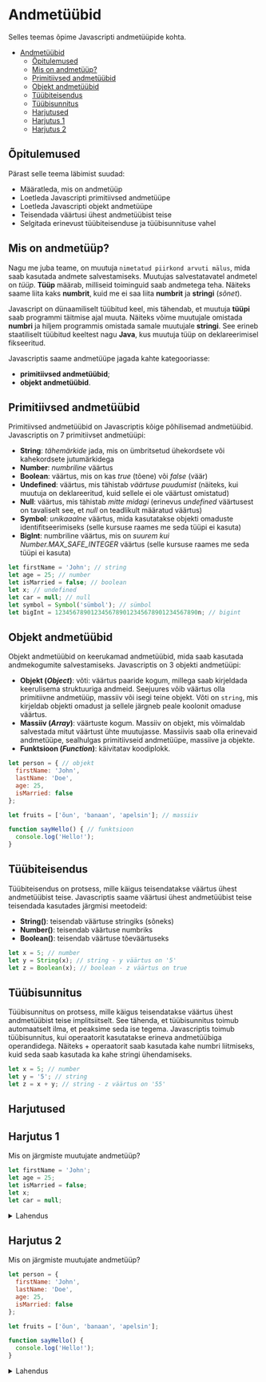 # Andmetüübid

Selles teemas õpime Javascripti andmetüüpide kohta.

- [Andmetüübid](#andmetüübid)
  - [Õpitulemused](#õpitulemused)
  - [Mis on andmetüüp?](#mis-on-andmetüüp)
  - [Primitiivsed andmetüübid](#primitiivsed-andmetüübid)
  - [Objekt andmetüübid](#objekt-andmetüübid)
  - [Tüübiteisendus](#tüübiteisendus)
  - [Tüübisunnitus](#tüübisunnitus)
  - [Harjutused](#harjutused)
  - [Harjutus 1](#harjutus-1)
  - [Harjutus 2](#harjutus-2)

## Õpitulemused

Pärast selle teema läbimist suudad:
- Määratleda, mis on andmetüüp
- Loetleda Javascripti primitiivsed andmetüüpe
- Loetleda Javascripti objekt andmetüüpe
- Teisendada väärtusi ühest andmetüübist teise
- Selgitada erinevust tüübiteisenduse ja tüübisunnituse vahel

## Mis on andmetüüp?

Nagu me juba teame, on muutuja `nimetatud piirkond arvuti mälus`, mida saab kasutada andmete salvestamiseks. Muutujas salvestatavatel andmetel on *tüüp*. **Tüüp** määrab, milliseid toiminguid saab andmetega teha. Näiteks saame liita kaks **numbrit**, kuid me ei saa liita **numbrit** ja **stringi** (*sõnet*).

Javascript on dünaamiliselt tüübitud keel, mis tähendab, et muutuja **tüüpi** saab programmi täitmise ajal muuta. Näiteks võime muutujale omistada **numbri** ja hiljem programmis omistada samale muutujale **stringi**. See erineb staatiliselt tüübitud keeltest nagu **Java**, kus muutuja tüüp on deklareerimisel fikseeritud.

Javascriptis saame andmetüüpe jagada kahte kategooriasse: 
- **primitiivsed andmetüübid**;
- **objekt andmetüübid**.

## Primitiivsed andmetüübid

Primitiivsed andmetüübid on Javascriptis kõige põhilisemad andmetüübid. Javascriptis on 7 primitiivset andmetüüpi:

- **String**: *tähemärkide* jada, mis on ümbritsetud ühekordsete või kahekordsete jutumärkidega
- **Number**: *numbriline* väärtus
- **Boolean**: väärtus, mis on kas *true* (tõene) või *false* (väär)
- **Undefined**: väärtus, mis tähistab *väärtuse puudumist* (näiteks, kui muutuja on deklareeritud, kuid sellele ei ole väärtust omistatud)
- **Null**: väärtus, mis tähistab *mitte midagi* (erinevus *undefined* väärtusest on tavaliselt see, et *null* on teadlikult määratud väärtus)
- **Symbol**: *unikaaalne* väärtus, mida kasutatakse objekti omaduste identifitseerimiseks (selle kursuse raames me seda tüüpi ei kasuta)
- **BigInt**: numbriline väärtus, mis on *suurem kui Number.MAX_SAFE_INTEGER* väärtus (selle kursuse raames me seda tüüpi ei kasuta)

```javascript
let firstName = 'John'; // string
let age = 25; // number
let isMarried = false; // boolean
let x; // undefined
let car = null; // null
let symbol = Symbol('sümbol'); // sümbol
let bigInt = 1234567890123456789012345678901234567890n; // bigint
```

## Objekt andmetüübid

Objekt andmetüübid on keerukamad andmetüübid, mida saab kasutada andmekogumite salvestamiseks. Javascriptis on 3 objekti andmetüüpi:

- **Objekt (*Object*)**: võti: väärtus paaride kogum, millega saab kirjeldada keerulisema struktuuriga andmeid. Seejuures võib väärtus olla primitiivne andmetüüp, massiiv või isegi teine objekt. Võti on `string`, mis kirjeldab objekti omadust ja sellele järgneb peale koolonit omaduse väärtus.
- **Massiiv (*Array*)**: väärtuste kogum. Massiiv on objekt, mis võimaldab salvestada mitut väärtust ühte muutujasse. Massiivis saab olla erinevaid andmetüüpe, sealhulgas primitiivseid andmetüüpe, massiive ja objekte.
- **Funktsioon (*Function*)**: käivitatav koodiplokk.

```js
let person = { // objekt
  firstName: 'John',
  lastName: 'Doe',
  age: 25,
  isMarried: false
};

let fruits = ['õun', 'banaan', 'apelsin']; // massiiv

function sayHello() { // funktsioon
  console.log('Hello!');
}
```

## Tüübiteisendus

Tüübiteisendus on protsess, mille käigus teisendatakse väärtus ühest andmetüübist teise. Javascriptis saame väärtusi ühest andmetüübist teise teisendada kasutades järgmisi meetodeid:

- **String()**: teisendab väärtuse stringiks (sõneks)
- **Number()**: teisendab väärtuse numbriks
- **Boolean()**: teisendab väärtuse tõeväärtuseks

```js
let x = 5; // number
let y = String(x); // string - y väärtus on '5'
let z = Boolean(x); // boolean - z väärtus on true
```

## Tüübisunnitus

Tüübisunnitus on protsess, mille käigus teisendatakse väärtus ühest andmetüübist teise implitsiitselt. See tähenda, et tüübisunnitus toimub automaatselt ilma, et peaksime seda ise tegema. Javascriptis toimub tüübisunnitus, kui operaatorit kasutatakse erineva andmetüübiga operandidega. Näiteks + operaatorit saab kasutada kahe numbri liitmiseks, kuid seda saab kasutada ka kahe stringi ühendamiseks.

```js
let x = 5; // number
let y = '5'; // string
let z = x + y; // string - z väärtus on '55'
```

## Harjutused

## Harjutus 1

Mis on järgmiste muutujate andmetüüp?

```js
let firstName = 'John';
let age = 25;
let isMarried = false;
let x;
let car = null;
```
<details>
<summary>Lahendus</summary>

- `firstName` on string (sõne)
- `age` on number
- `isMarried` on boolean
- `x` on undefined
- `car` on null

</details>

## Harjutus 2

Mis on järgmiste muutujate andmetüüp?

```js
let person = {
  firstName: 'John',
  lastName: 'Doe',
  age: 25,
  isMarried: false
};

let fruits = ['õun', 'banaan', 'apelsin'];

function sayHello() {
  console.log('Hello!');
}
```

<details>
<summary>Lahendus</summary>

- `person` on objekt
- `firstName`, `lastName`, `age` ja `isMarried` on `person` objekti omadused
  - `firstName` ja `lastName` on stringid
  - `age` on number
  - `isMarried` on boolean
- `fruits` on massiiv
- `õun`, `banaan` ja `apelsin` on `fruits` massiivi elemendid
  - `õun`, `banaan` ja `apelsin` on stringid
- `sayHelle` on funktsioon

</details>
